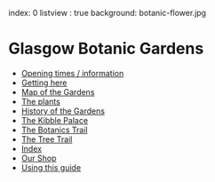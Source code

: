 index: 0
listview : true
background: botanic-flower.jpg

# Glasgow Botanic Gardens

* [Opening times / information](page:1700)
* [Getting here](page:1701)
* [Map of the Gardens](map:map1)
* [The plants](page:1720)
* [History of the Gardens](page:5000)
* [The Kibble Palace](page:5)
* [The Botanics Trail](tour:botanics-trail)
* [The Tree Trail](tour:tree-trail)
* [Index](search.html)
* [Our Shop](store/index.html)
* [Using this guide](page:1702)

